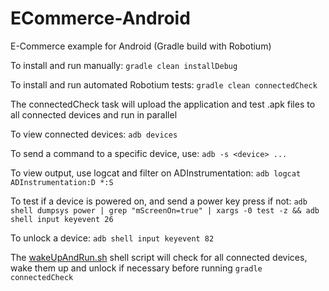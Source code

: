 ECommerce-Android
=================

E-Commerce example for Android (Gradle build with Robotium)

To install and run manually: `gradle clean installDebug`

To install and run automated Robotium tests: `gradle clean connectedCheck`

The connectedCheck task will upload the application and test .apk files to all connected devices and run in parallel

To view connected devices: `adb devices`

To send a command to a specific device, use: `adb -s <device> ...`

To view output, use logcat and filter on ADInstrumentation: `adb logcat ADInstrumentation:D *:S`

To test if a device is powered on, and send a power key press if not: 
`adb shell dumpsys power | grep "mScreenOn=true" | xargs -0 test -z && adb shell input keyevent 26`

To unlock a device:
`adb shell input keyevent 82`

The [wakeUpAndRun.sh](https://github.com/Appdynamics/ECommerce-Android/blob/master/wakeUpAndRun.sh) shell script will check for all connected devices, wake them up and unlock if necessary before running `gradle connectedCheck`

